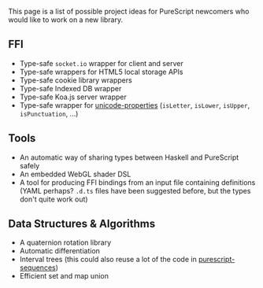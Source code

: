 This page is a list of possible project ideas for PureScript newcomers who would like to work on a new library.

## FFI

- Type-safe `socket.io` wrapper for client and server
- Type-safe wrappers for HTML5 local storage APIs
- Type-safe cookie library wrappers
- Type-safe Indexed DB wrapper
- Type-safe Koa.js server wrapper
- Type-safe wrapper for [unicode-properties](https://github.com/devongovett/unicode-properties) (`isLetter`, `isLower`, `isUpper`, `isPunctuation`, ...)

## Tools

- An automatic way of sharing types between Haskell and PureScript safely
- An embedded WebGL shader DSL
- A tool for producing FFI bindings from an input file containing definitions (YAML perhaps? `.d.ts` files have been suggested before, but the types don't quite work out)

## Data Structures & Algorithms

- A quaternion rotation library
- Automatic differentiation
- Interval trees (this could also reuse a lot of the code in [purescript-sequences](/hdgarrood/purescript-sequences))
- Efficient set and map union